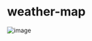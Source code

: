 # weather-map

![image](https://user-images.githubusercontent.com/94486861/170302180-357b59aa-13c9-4831-97c8-65863e26beec.png)
